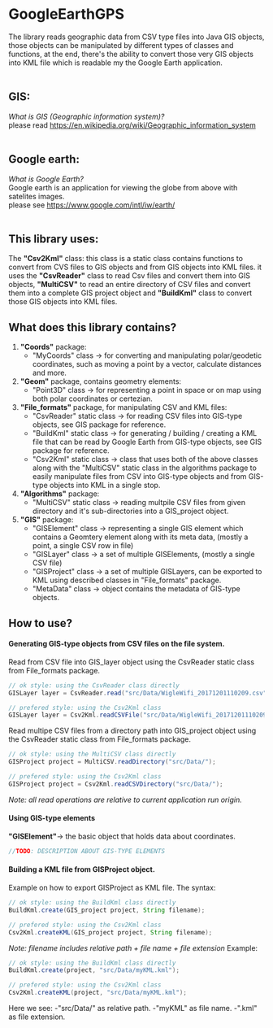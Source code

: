 # GoogleEarthGPS
The library reads geographic data from CSV type files into Java GIS objects, those objects can be manipulated by different types of classes and functions, at the end, there's the ability to convert those very GIS objects into KML file which is readable my the Google Earth application. <br> <br>

## GIS: 
*What is GIS (Geographic information system)? <br>*
please read https://en.wikipedia.org/wiki/Geographic_information_system <br> <br>

## Google earth:
*What is Google Earth? <br>*
Google earth is an application for viewing the globe from above with satelites images. <br>
please see https://www.google.com/intl/iw/earth/ <br> <br>

## This library uses: 
The **"Csv2Kml"** class:
this class is a static class contains functions to convert from CVS files to GIS objects and from GIS objects into KML files. 
it uses the **"CsvReader"** class to read Csv files and convert them into GIS objects, **"MultiCSV"** to read an entire directory of CSV files and convert them into a complete GIS project object and **"BuildKml"** class to convert those GIS objects into KML files. <br>

## What does this library contains?
1. **"Coords"** package:
   -  "MyCoords" class -> for converting and manipulating polar/geodetic 	coordinates, such as moving a point by a vector, calculate distances and more. <br>
2. **"Geom"** package, contains geometry elements:
	- "Point3D" class -> for representing a point in space or on map using both polar coordinates or certezian.
3. **"File_formats"** package, for manipulating CSV and KML files:
	- "CsvReader" static class -> for reading CSV files into GIS-type objects, see GIS package for reference.
	- "BuildKml" static class -> for generating / building / creating a KML file that can be read by Google Earth from GIS-type objects, see GIS package for reference.
	- "Csv2Kml" static class -> class that uses both of the above classes along with the "MultiCSV" static class in the algorithms package to easily manipulate files from CSV into GIS-type objects and from GIS-type objects into KML in a single stop.
4. **"Algorithms"** package:
	- "MultiCSV" static class -> reading multpile CSV files from given directory and it's sub-directories into a GIS_project object.
5. **"GIS"** package:
	- "GISElement" class -> representing a single GIS element which contains a Geomtery element along with its meta data, (mostly a point, a single CSV row in file)
	- "GISLayer" class -> a set of multiple GISElements, (mostly a single CSV file)
	- "GISProject" class -> a set of multiple GISLayers, can be exported to KML using described classes in "File_formats" package.
	- "MetaData" class -> object contains the metadata of GIS-type objects.

## How to use?
#### Generating GIS-type objects from CSV files on the file system.
Read from CSV file into GIS_layer object using the CsvReader static class from File_formats package.
```java
// ok style: using the CsvReader class directly
GISLayer layer = CsvReader.read("src/Data/WigleWifi_20171201110209.csv");

// prefered style: using the Csv2Kml class 
GISLayer layer = Csv2Kml.readCSVFile("src/Data/WigleWifi_20171201110209.csv");
```
Read multipe CSV files from a directory path into GIS_project object using the CsvReader static class from File_formats package.
```java
// ok style: using the MultiCSV class directly
GISProject project = MultiCSV.readDirectory("src/Data/");

// prefered style: using the Csv2Kml class 
GISProject project = Csv2Kml.readCSVDirectory("src/Data/");
```
*Note: all read operations are relative to current application run origin.*
#### Using GIS-type elements
**"GISElement"**-> the basic object that holds data about coordinates.
```java
//TODO: DESCRIPTION ABOUT GIS-TYPE ELEMENTS
```
#### Building a KML file from GISProject object.
Example on how to export GISProject as KML file.
The syntax:
```java
// ok style: using the BuildKml class directly
BuildKml.create(GIS_project project, String filename);

// prefered style: using the Csv2Kml class 
Csv2Kml.createKML(GIS_project project, String filename);
```
*Note: filename includes relative path + file name + file extension*
Example:
```java
// ok style: using the BuildKml class directly
BuildKml.create(project, "src/Data/myKML.kml");

// prefered style: using the Csv2Kml class
Csv2Kml.createKML(project, "src/Data/myKML.kml");
```
Here we see: 
	-"src/Data/" as relative path.
	-"myKML" as file name.
	-".kml" as file extension.

